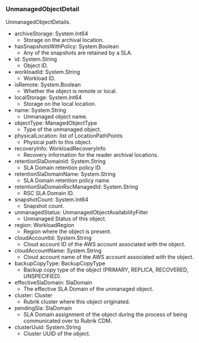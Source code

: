 ### UnmanagedObjectDetail
UnmanagedObjectDetails.

- archiveStorage: System.Int64
  - Storage on the archival location.
- hasSnapshotsWithPolicy: System.Boolean
  - Any of the snapshots are retained by a SLA.
- id: System.String
  - Object ID.
- workloadId: System.String
  - Workload ID.
- isRemote: System.Boolean
  - Whether the object is remote or local.
- localStorage: System.Int64
  - Storage on the local location.
- name: System.String
  - Unmanaged object name.
- objectType: ManagedObjectType
  - Type of the unmanaged object.
- physicalLocation: list of LocationPathPoints
  - Physical path to this object.
- recoveryInfo: WorkloadRecoveryInfo
  - Recovery information for the reader archival locations.
- retentionSlaDomainId: System.String
  - SLA Domain retention policy ID.
- retentionSlaDomainName: System.String
  - SLA Domain retention policy name.
- retentionSlaDomainRscManagedId: System.String
  - RSC SLA Domain ID.
- snapshotCount: System.Int64
  - Snapshot count.
- unmanagedStatus: UnmanagedObjectAvailabilityFilter
  - Unmanaged Status of this object.
- region: WorkloadRegion
  - Region where the object is present.
- cloudAccountId: System.String
  - Cloud account ID of the AWS account associated with the object.
- cloudAccountName: System.String
  - Cloud account name of the AWS account associated with the object.
- backupCopyType: BackupCopyType
  - Backup copy type of the object (PRIMARY, REPLICA, RECOVERED, UNSPECIFIED).
- effectiveSlaDomain: SlaDomain
  - The effective SLA Domain of the unmanaged object.
- cluster: Cluster
  - Rubrik cluster where this object originated.
- pendingSla: SlaDomain
  - SLA Domain assignment of the object during the process of being communicated over to Rubrik CDM.
- clusterUuid: System.String
  - Cluster UUID of the object.
